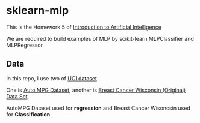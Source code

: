 # sklearn-mlp
This is the Homework 5 of [Introduction to Artificial Intelligence](http://class-qry.acad.ncku.edu.tw/syllabus/online_display.php?syear=0108&sem=2&co_no=H335800&class_code=)

We are required to build examples of MLP by scikit-learn MLPClassifier and MLPRegressor.

## Data 
In this repo, I use two of [UCI dataset](https://archive.ics.uci.edu/ml/datasets.php).

One is [Auto MPG Dataset](https://archive.ics.uci.edu/ml/datasets/Auto+MPG), another is [Breast Cancer Wisconsin (Original) Data Set](https://archive.ics.uci.edu/ml/datasets/Breast+Cancer+Wisconsin+%28Original%29).

AutoMPG Dataset used for **regression** and Breast Cancer Wisoncsin used for **Classification**.
